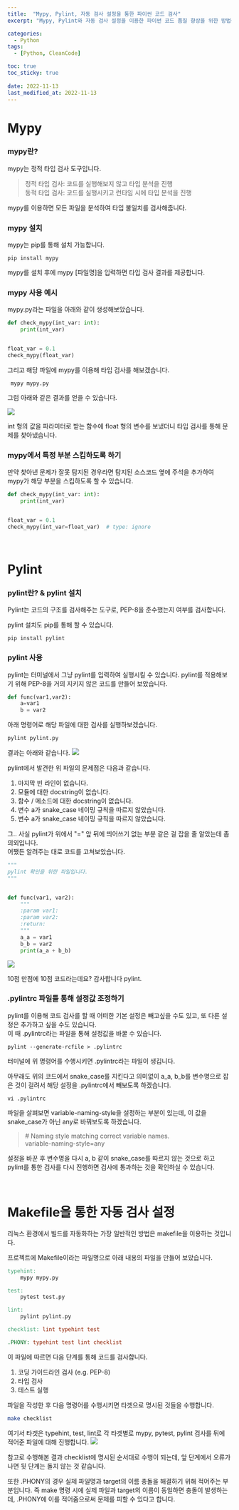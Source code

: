 ```yaml
---
title:  "Mypy, Pylint, 자동 검사 설정을 통한 파이썬 코드 검사"
excerpt: "Mypy, Pylint와 자동 검사 설정을 이용한 파이썬 코드 품질 향상을 위한 방법을 알아봅니다."

categories:
  - Python
tags:
  - [Python, CleanCode]

toc: true
toc_sticky: true
 
date: 2022-11-13
last_modified_at: 2022-11-13
---
```


# Mypy

### mypy란?
mypy는 정적 타입 검사 도구입니다.
> 정적 타입 검사: 코드를 실행해보지 않고 타입 분석을 진행  
동적 타입 검사: 코드를 실행시키고 런타임 시에 타입 분석을 진행

mypy를 이용하면 모든 파일을 분석하여 타입 불일치를 검사해줍니다.   

### mypy 설치
mypy는 pip를 통해 설치 가능합니다.  
```shell
pip install mypy
```

mypy를 설치 후에 mypy [파일명]을 입력하면 타입 검사 결과를 제공합니다.  

### mypy 사용 예시
mypy.py라는 파일을 아래와 같이 생성해보았습니다.
```python
def check_mypy(int_var: int):
    print(int_var)


float_var = 0.1
check_mypy(float_var)
```
그리고 해당 파일에 mypy를 이용해 타입 검사를 해보겠습니다.
```shell
 mypy mypy.py
```

그럼 아래와 같은 결과를 얻을 수 있습니다.

![](/assets/img/2022-11-13-mypy_pylint_makefile/2022-11-13-mypy_pylint_makefile_1.png)

int 형의 값을 파라미터로 받는 함수에 float 형의 변수를 보냈더니 타입 검사를 통해 문제를 찾아냈습니다.

### mypy에서 특정 부분 스킵하도록 하기
만약 찾아낸 문제가 잘못 탐지된 경우라면 탐지된 소스코드 옆에 주석을 추가하여 mypy가 해당 부분을 스킵하도록 할 수 있습니다.  
```python
def check_mypy(int_var: int):
    print(int_var)


float_var = 0.1
check_mypy(int_var=float_var)  # type: ignore
```  
<br>  

# Pylint 

### pylint란? & pylint 설치
Pylint는 코드의 구조를 검사해주는 도구로, PEP-8을 준수했는지 여부를 검사합니다.

pylint 설치도 pip를 통해 할 수 있습니다.
```shell
pip install pylint
```

### pylint 사용
pylint는 터미널에서 그냥 pylint를 입력하여 실행시킬 수 있습니다.
pylint를 적용해보기 위해 PEP-8을 거의 지키지 않은 코드를 만들어 보았습니다.   
```python
def func(var1,var2):
    a=var1
    b = var2
```
아래 명령어로 해당 파일에 대한 검사를 실행하보겠습니다.  
```python
pylint pylint.py 
```

결과는 아래와 같습니다. 
![](/assets/img/2022-11-13-mypy_pylint_makefile/2022-11-13-mypy_pylint_makefile_2.png)

pylint에서 발견한 위 파일의 문제점은 다음과 같습니다. 
1. 마지막 빈 라인이 없습니다.
2. 모듈에 대한 docstring이 없습니다.
3. 함수 / 메소드에 대한 docstring이 없습니다.
4. 변수 a가 snake_case 네이밍 규칙을 따르지 않았습니다.
4. 변수 a가 snake_case 네이밍 규칙을 따르지 않았습니다.

그.. 사실 pylint가 위에서 \"=\" 앞 뒤에 띄어쓰기 없는 부분 같은 걸 잡을 줄 알았는데 좀 의외입니다.  
어쨌든 알려주는 대로 코드를 고쳐보았습니다.  
```python
"""
pylint 확인을 위한 파일입니다.
"""


def func(var1, var2):
    """
    :param var1:
    :param var2:
    :return:
    """
    a_a = var1
    b_b = var2
    print(a_a + b_b)
```

![](/assets/img/2022-11-13-mypy_pylint_makefile/2022-11-13-mypy_pylint_makefile_3.png)

10점 만점에 10점 코드라는데요? 감사합니다 pylint.

### .pylintrc 파일틀 통해 설정값 조정하기
pylint를 이용해 코드 검사를 할 때 어떠한 기본 설정은 빼고싶을 수도 있고, 또 다른 설정은 추가하고 싶을 수도 있습니다.  
이 때 .pylintrc라는 파일을 통해 설정값을 바꿀 수 있습니다.  
```shell
pylint --generate-rcfile > .pylintrc
```
터미널에 위 명령어를 수행시키면 .pylintrc라는 파일이 생깁니다.  

아무래도 위의 코드에서 snake_case를 지킨다고 의미없이 a_a, b_b를 변수명으로 잡은 것이 걸려서 해당 설정을 .pylintrc에서 빼보도록 하겠습니다. 

```shell
vi .pylintrc
```   
파일을 살펴보면 variable-naming-style을 설정하는 부분이 있는데, 이 값을 snake_case가 아닌 any로 바꿔보도록 하겠습니다.
>\# Naming style matching correct variable names.  
variable-naming-style=any

설정을 바꾼 후 변수명을 다시 a, b 같이 snake_case를 따르지 않는 것으로 하고 pylint를 통한 검사를 다시 진행하면 검사에 통과하는 것을 확인하실 수 있습니다. 

<br>

# Makefile을 통한 자동 검사 설정
리눅스 환경에서 빌드를 자동화하는 가장 일반적인 방법은 makefile을 이용하는 것입니다. 

프로젝트에 Makefile이라는 파일명으로 아래 내용의 파일을 만들어 보았습니다. 
```makefile
typehint:
	mypy mypy.py

test:
	pytest test.py

lint:
	pylint pylint.py

checklist: lint	typehint test

.PHONY: typehint test lint checklist

```
이 파일에 따르면 다음 단계를 통해 코드를 검사합니다. 
1. 코딩 가이드라인 검사 (e.g. PEP-8)
2. 타입 검사
3. 테스트 실행

파일을 작성한 후 다음 명령어를 수행시키면 타겟으로 명시된 것들을 수행합니다.  
```sh
make checklist  
```
여기서 타겟은 typehint, test, lint로 각 타겟별로 mypy, pytest, pylint 검사를 뒤에 적어준 파일에 대해 진행합니다. 
![](/assets/img/2022-11-13-mypy_pylint_makefile/2022-11-13-mypy_pylint_makefile_4.png)

참고로 수행해본 결과 checklist에 명시된 순서대로 수행이 되는데, 앞 단계에서 오류가 나면 뒷 단계는 돌지 않는 것 같습니다.  

또한 .PHONY의 경우 실제 파일명과 target의 이름 충돌을 해결하기 위해 적어주는 부분입니다. 
즉 make 명령 시에 실제 파일과 target의 이름이 동일하면 충돌이 발생하는데, .PHONY에 이를 적어줌으로써 문제를 피할 수 있다고 합니다. 